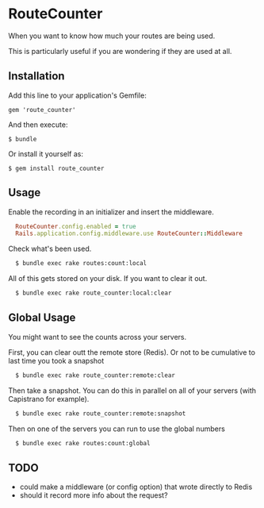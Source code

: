 # RouteCounter

When you want to know how much your routes are being used.

This is particularly useful if you are wondering if they are used at all.

## Installation

Add this line to your application's Gemfile:

    gem 'route_counter'

And then execute:

    $ bundle

Or install it yourself as:

    $ gem install route_counter

## Usage

Enable the recording in an initializer and insert the middleware.

```ruby
  RouteCounter.config.enabled = true
  Rails.application.config.middleware.use RouteCounter::Middleware
```

Check what's been used.

```bash
  $ bundle exec rake routes:count:local
```

All of this gets stored on your disk. If you want to clear it out.

```bash
  $ bundle exec rake route_counter:local:clear
```

## Global Usage

You might want to see the counts across your servers.

First, you can clear outt the remote store (Redis).
Or not to be cumulative to last time you took a snapshot

```bash
  $ bundle exec rake route_counter:remote:clear
```

Then take a snapshot. You can do this in parallel on all of your servers (with Capistrano for example).

```bash
  $ bundle exec rake route_counter:remote:snapshot
```

Then on one of the servers you can run to use the global numbers

```bash
  $ bundle exec rake routes:count:global
```

## TODO

* could make a middleware (or config option) that wrote directly to Redis
* should it record more info about the request?
